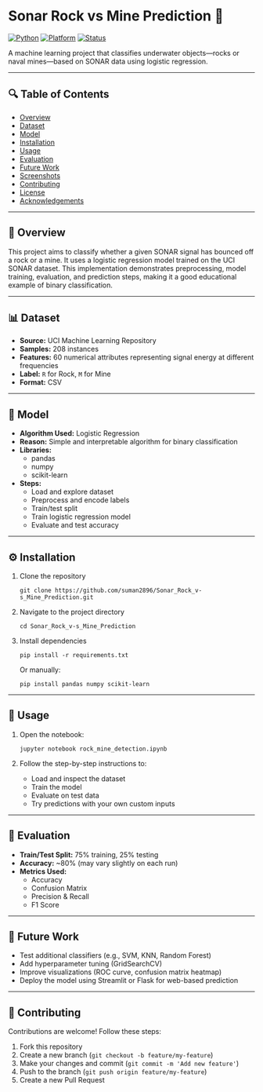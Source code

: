 # Sonar Rock vs Mine Prediction 🧭

[![Python](https://img.shields.io/badge/Python-3.9-blue.svg)](https://www.python.org/)
[![Platform](https://img.shields.io/badge/Platform-Jupyter-lightgrey.svg)](https://jupyter.org/)
[![Status](https://img.shields.io/badge/Status-Completed-brightgreen.svg)]()

A machine learning project that classifies underwater objects—rocks or naval mines—based on SONAR data using logistic regression.

---

## 🔍 Table of Contents

- [Overview](#overview)  
- [Dataset](#dataset)  
- [Model](#model)  
- [Installation](#installation)  
- [Usage](#usage)  
- [Evaluation](#evaluation)  
- [Future Work](#future-work)  
- [Screenshots](#screenshots)  
- [Contributing](#contributing)  
- [License](#license)  
- [Acknowledgements](#acknowledgements)

---

## 📌 Overview

This project aims to classify whether a given SONAR signal has bounced off a rock or a mine. It uses a logistic regression model trained on the UCI SONAR dataset. This implementation demonstrates preprocessing, model training, evaluation, and prediction steps, making it a good educational example of binary classification.

---

## 📊 Dataset

- **Source:** UCI Machine Learning Repository  
- **Samples:** 208 instances  
- **Features:** 60 numerical attributes representing signal energy at different frequencies  
- **Label:** `R` for Rock, `M` for Mine  
- **Format:** CSV

---

## 🧠 Model

- **Algorithm Used:** Logistic Regression  
- **Reason:** Simple and interpretable algorithm for binary classification  
- **Libraries:**  
  - pandas  
  - numpy  
  - scikit-learn  
- **Steps:**  
  - Load and explore dataset  
  - Preprocess and encode labels  
  - Train/test split  
  - Train logistic regression model  
  - Evaluate and test accuracy

---

## ⚙️ Installation

1. Clone the repository

   `git clone https://github.com/suman2896/Sonar_Rock_v-s_Mine_Prediction.git`

2. Navigate to the project directory

   `cd Sonar_Rock_v-s_Mine_Prediction`

3. Install dependencies

   `pip install -r requirements.txt`

   Or manually:

   `pip install pandas numpy scikit-learn`

---

## 🚀 Usage

1. Open the notebook:

   `jupyter notebook rock_mine_detection.ipynb`

2. Follow the step-by-step instructions to:

   - Load and inspect the dataset  
   - Train the model  
   - Evaluate on test data  
   - Try predictions with your own custom inputs

---

## 📐 Evaluation

- **Train/Test Split:** 75% training, 25% testing  
- **Accuracy:** ~80% (may vary slightly on each run)  
- **Metrics Used:**  
  - Accuracy  
  - Confusion Matrix  
  - Precision & Recall  
  - F1 Score

---

## 🔭 Future Work

- Test additional classifiers (e.g., SVM, KNN, Random Forest)  
- Add hyperparameter tuning (GridSearchCV)  
- Improve visualizations (ROC curve, confusion matrix heatmap)  
- Deploy the model using Streamlit or Flask for web-based prediction

---


## 🤝 Contributing

Contributions are welcome! Follow these steps:

1. Fork this repository  
2. Create a new branch (`git checkout -b feature/my-feature`)  
3. Make your changes and commit (`git commit -m 'Add new feature'`)  
4. Push to the branch (`git push origin feature/my-feature`)  
5. Create a new Pull Request



